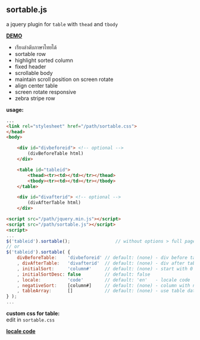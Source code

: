 sortable.js 
---
a jquery plugin for `table` with `thead` and `tbody`  
  
[**DEMO**](https://rern.github.io/sortable/)  
- เรียงลำดับภาษาไทยได้  
- sortable row
- highlight sorted column
- fixed header
- scrollable body
- maintain scroll position on screen rotate
- align center table
- screen rotate responsive 
- zebra stripe row
  
**usage:**  
```html
...
<link rel="stylesheet" href="/path/sortable.css">
</head>
<body>

	<div id="divbeforeid"> <!-- optional -->
		(divBeforeTable html)
	</div>

	<table id="tableid">
		<thead><tr><td></td></tr></thead>
		<tbody><tr><td></td></tr></tbody>
	</table>

	<div id="divafterid"> <!-- optional -->
		(divAfterTable html)
	</div>

<script src="/path/jquery.min.js"></script>
<script src="/path/sortable.js"></script>
<script>
...
$('tableid').sortable();                 // without options > full page table
// or
$('tableid').sortable( {
	divBeforeTable:	   'divbeforeid' // default: (none) - div before table, enclosed in single div
	, divAfterTable:   'divafterid'  // default: (none) - div after table, enclosed in single div
	, initialSort:     'column#'     // default: (none) - start with 0
	, initialSortDesc: false         // default: false
	, locale:          'code'        // default: 'en'   - locale code
	, negativeSort:    [column#]     // default: (none) - column with negative value
	, tableArray:      []            // default: (none) - use table data array directly
} );
...
```
**custom css for table:**  
  edit in `sortable.css`    
  
[**locale code**](https://r12a.github.io/app-subtags/)
